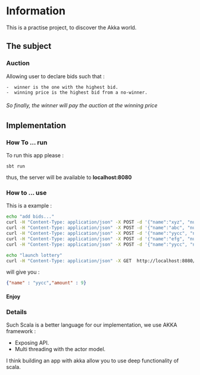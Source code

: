 # Information

This is a practise project, to discover the Akka world.

## The subject

### Auction

Allowing user to declare bids such that :

    -  winner is the one with the highest bid.
    -  winning price is the highest bid from a no-winner.
    
###### So finally, the winner will pay the auction at the winning price
    
    
## Implementation
### How To ... run

To run this app please :

    sbt run

thus, the server will be available to **localhost:8080**

### How to ... use


This is a example : 


```bash
echo "add bids..."
curl -H "Content-Type: application/json" -X POST -d '{"name":"xyz", "numbers" : [1, 2] }' http://localhost:8080/addBids
curl -H "Content-Type: application/json" -X POST -d '{"name":"abc", "numbers" : [3, 4, 5] }' http://localhost:8080/addBids
curl -H "Content-Type: application/json" -X POST -d '{"name":"yycc", "numbers" : [1, 2] }' http://localhost:8080/addBids
curl -H "Content-Type: application/json" -X POST -d '{"name":"efg", "numbers" : [8, 9] }' http://localhost:8080/addBids
curl -H "Content-Type: application/json" -X POST -d '{"name":"yycc", "numbers" : [7, 10] }' http://localhost:8080/addBids

echo "launch lottery"
curl -H "Content-Type: application/json" -X GET  http://localhost:8080/lottery?reservedPrice=8
```
will give you :

```json
{"name" : "yycc","amount" : 9}
```

#### Enjoy



### Details

Such Scala is a better language for our implementation, we use AKKA framework :

* Exposing API.
* Multi threading with the actor model.

I think building an app with akka allow you to use deep functionality of scala.


